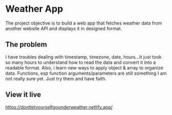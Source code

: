 # Weather App

The project objective is to build a web app that fetches weather data from another website API and displays it in designed format.

## The problem

I have troubles dealing with timestamp, timezone, date, hours...It just took so many hours to understand how to read the data and convert it into a readable format.
Also, i learn new ways to apply object & array to organize data.
Functions, esp function arguments/parameters are still something I am not really sure yet. Just try them and have faith.

## View it live

https://dontletyourselfgounderweather.netlify.app/
